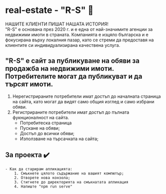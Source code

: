 # real-estate - "R-S" 🌆

НАШИТЕ КЛИЕНТИ ПИШАТ НАШАТА ИСТОРИЯ!  
"R-S" е основана през 2020 г. и е една от най-значимите агенции за недвижими имоти в страната. Компанията е изцяло българска и е фокусирана върху локалния пазар, като се стреми да предоставя на клиентите си индивидуализирана качествена услуга.

## "R-S" е сайт за публикуване на обяви за продажба на недвижими имоти. Потребителите могат да публикуват и да търсят имоти.
1. Нерегистрираните потребители имат достъп до началната страница на сайта, като могат да видят само общия изглед и само избрани обяви.
2. Регистрираните потребители имат достъп до пълната фукнционалност на сайта.
     - Потребитеска страница
     - Пускане на обяви;
     - Достъп до всички обяви;
     - Използване на търсачката на сайта;

## За проекта ✔️
    - Как да старирам апликацията:
        1. Смъкнете цялото съдържание на вашият компютър;
        2. Отворете нова конзола;
        3. Стигнете до директорията на смъкнатата апликация
        4. Напиште "npm run serve"
